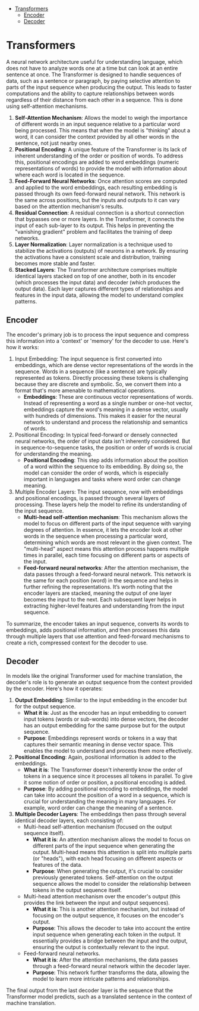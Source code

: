 - [Transformers](#transformers)
  - [Encoder](#encoder)
  - [Decoder](#decoder)

# Transformers

A neural network architecture useful for understanding language, which does not have to analyze words one at a time but can look at an entire sentence at once. The Transformer is designed to handle sequences of data, such as a sentence or paragraph, by paying selective attention to parts of the input sequence when producing the output. This leads to faster computations and the ability to capture relationships between words regardless of their distance from each other in a sequence. This is done using self-attention mechanisms.

1. **Self-Attention Mechanism**: Allows the model to weigh the importance of different words in an input sequence relative to a particular word being processed. This means that when the model is "thinking" about a word, it can consider the context provided by all other words in the sentence, not just nearby ones.
2. **Positional Encoding**: A unique feature of the Transformer is its lack of inherent understanding of the order or position of words. To address this, positional encodings are added to word embeddings (numeric representations of words) to provide the model with information about where each word is located in the sequence.
3. **Feed-Forward Neural Networks**: Once attention scores are computed and applied to the word embeddings, each resulting embedding is passed through its own feed-forward neural network. This network is the same across positions, but the inputs and outputs to it can vary based on the attention mechanism's results.
4. **Residual Connection**: A residual connection is a shortcut connection that bypasses one or more layers. In the Transformer, it connects the input of each sub-layer to its output. This helps in preventing the "vanishing gradient" problem and facilitates the training of deep networks.
5. **Layer Normalization**: Layer normalization is a technique used to stabilize the activations (outputs) of neurons in a network. By ensuring the activations have a consistent scale and distribution, training becomes more stable and faster.
6. **Stacked Layers**: The Transformer architecture comprises multiple identical layers stacked on top of one another, both in its encoder (which processes the input data) and decoder (which produces the output data). Each layer captures different types of relationships and features in the input data, allowing the model to understand complex patterns.


## Encoder

The encoder's primary job is to process the input sequence and compress this information into a 'context' or 'memory' for the decoder to use. Here's how it works:

1. Input Embedding: The input sequence is first converted into embeddings, which are dense vector representations of the words in the sequence. Words in a sequence (like a sentence) are typically represented as tokens. Directly processing these tokens is challenging because they are discrete and symbolic. So, we convert them into a format that's more amenable to mathematical operations.
    - **Embeddings**: These are continuous vector representations of words. Instead of representing a word as a single number or one-hot vector, embeddings capture the word's meaning in a dense vector, usually with hundreds of dimensions. This makes it easier for the neural network to understand and process the relationship and semantics of words.
2. Positional Encoding: In typical feed-forward or densely connected neural networks, the order of input data isn't inherently considered. But in sequence-to-sequence tasks, the position or order of words is crucial for understanding the meaning.
    - **Positional Encoding**: This step adds information about the position of a word within the sequence to its embedding. By doing so, the model can consider the order of words, which is especially important in languages and tasks where word order can change meaning.
3. Multiple Encoder Layers: The input sequence, now with embeddings and positional encodings, is passed through several layers of processing. These layers help the model to refine its understanding of the input sequence.
   - **Multi-head self-attention mechanism**: This mechanism allows the model to focus on different parts of the input sequence with varying degrees of attention. In essence, it lets the encoder look at other words in the sequence when processing a particular word, determining which words are most relevant in the given context. The "multi-head" aspect means this attention process happens multiple times in parallel, each time focusing on different parts or aspects of the input.
   - **Feed-forward neural networks**: After the attention mechanism, the data passes through a feed-forward neural network. This network is the same for each position (word) in the sequence and helps in further refining the representations. It’s worth noting that the encoder layers are stacked, meaning the output of one layer becomes the input to the next. Each subsequent layer helps in extracting higher-level features and understanding from the input sequence.

To summarize, the encoder takes an input sequence, converts its words to embeddings, adds positional information, and then processes this data through multiple layers that use attention and feed-forward mechanisms to create a rich, compressed context for the decoder to use.

## Decoder 

In models like the original Transformer used for machine translation, the decoder's role is to generate an output sequence from the context provided by the encoder. Here's how it operates:

1. **Output Embedding**: Similar to the input embedding in the encoder but for the output sequence.
    - **What it is**: Just as the encoder has an input embedding to convert input tokens (words or sub-words) into dense vectors, the decoder has an output embedding for the same purpose but for the output sequence.
    - **Purpose**: Embeddings represent words or tokens in a way that captures their semantic meaning in dense vector space. This enables the model to understand and process them more effectively.
2. **Positional Encoding**: Again, positional information is added to the embeddings.
    - **What it is**: The Transformer doesn't inherently know the order of tokens in a sequence since it processes all tokens in parallel. To give it some notion of order or position, a positional encoding is added.
    - **Purpose**: By adding positional encoding to embeddings, the model can take into account the position of a word in a sequence, which is crucial for understanding the meaning in many languages. For example, word order can change the meaning of a sentence.
3. **Multiple Decoder Layers**: The embeddings then pass through several identical decoder layers, each consisting of:
    - Multi-head self-attention mechanism (focused on the output sequence itself).
        - **What it is**: An attention mechanism allows the model to focus on different parts of the input sequence when generating the output. Multi-head means this attention is split into multiple parts (or "heads"), with each head focusing on different aspects or features of the data.
        - **Purpose**: When generating the output, it's crucial to consider previously generated tokens. Self-attention on the output sequence allows the model to consider the relationship between tokens in the output sequence itself.
    - Multi-head attention mechanism over the encoder's output (this provides the link between the input and output sequences).
        - **What it is**: This is another attention mechanism, but instead of focusing on the output sequence, it focuses on the encoder's output.
        - **Purpose**: This allows the decoder to take into account the entire input sequence when generating each token in the output. It essentially provides a bridge between the input and the output, ensuring the output is contextually relevant to the input.
    - Feed-forward neural networks.
        - **What it is**: After the attention mechanisms, the data passes through a feed-forward neural network within the decoder layer.
        - **Purpose**: This network further transforms the data, allowing the model to learn more intricate patterns and relationships.

The final output from the last decoder layer is the sequence that the Transformer model predicts, such as a translated sentence in the context of machine translation.